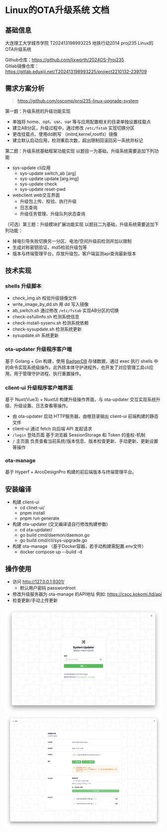 # Linux的OTA升级系统 文档

## 基础信息
大连理工大学城市学院 T202413198993225 地铁行动2014 proj235 Linux的OTA升级系统

Github仓库：https://github.com/lixworth/2024OS-Proj235 <br>
Gitlab镜像仓库：https://gitlab.eduxiji.net/T202413198993225/project2210132-239709

## 需求方案分析
> https://github.com/oscomp/proj235-linux-upgrade-system

第一题：升级系统的升级功能实现
* 单独将 home、opt、usr、var 等与应用配置相关的目录单独设置挂载点
* 建立AB分区，升级过程中，通过修改 `/etc/fstab` 实现切换分区
* 更改挂载点、使用dd刷写 （initrd,kernel,rootfs）镜像
* 建立默认启动应用，检测重启次数，超出限制回滚回另一系统并标记

第二题：升级系统基础框架功能实现 以题目一为基础，升级系统需要追加下列功能
* sys-update cli应用
  * sys-update switch_ab [arg]
  * sys-update update [arg.img]
  * sys-update check 
  * sys-update reset-pwd
* webclient web交互界面
  * 升级包上传、校验、执行升级
  * 日志查询
  * 升级任务管理、升级队列状态查询

（可选）第三题：升级模块扩展功能实现 以题目二为基础，升级系统需要追加下列功能：
* 掉电引导失败切换另一分区、电池/空间升级前检测并加以限制
* 生成对称密钥验证、md5检验升级包等
* 版本与终端管理平台，存放升级包，客户端监测api查询最新版本

## 技术实现

### shells 升级脚本

* check_img.sh 校验升级镜像文件
* write_image_by_dd.sh 用 dd 写入镜像
* ab_switch.sh 通过修改 `/etc/fstab` 实现AB分区的切换
* check-osfullinfo.sh 检测系统信息
* check-install-sysenv.sh 检测系统依赖
* check-sysupdate.sh 检测系统更新
* sysupdate.sh 系统更新

### ota-updater 升级程序客户端
基于 Golang + Gin 构建，使用 [BadgerDB](https://github.com/dgraph-io/badger) 存储数据，通过 exec 执行 shells 中的命令实现系统级操作。此外除本体守护进程外，也开发了对应管理工具cli应用，用于管理守护进程、执行重置操作。

### client-ui 升级程序客户端界面
基于 Nuxt(Vue3) + NuxtUI 构建升级操作界面，与 ota-updater 交互实现系统升级、升级设置、日志查看等操作。

* 由 ota-updater 启动 HTTP服务器，由根目录输出 client-ui 前端构建的静态文件
* client-ui 通过 fetch 向后端 API 发起请求
* `/login` 登陆页面 基于浏览器 SessionStorage 和 Token 的鉴权-机制
* `/` 主页面 负责查看当前系统/版本信息、版本检查更新、手动更新、更新设置等操作

### ota-manage 
基于 Hyperf + ArcoDesignPro 构建的前后端版本与终端管理平台。

## 安装编译
* 构建 client-ui
  * cd clinet-ui/
  * pnpm install
  * pnpm run generate
* 构建 ota-updater (交叉编译请自行修改构建参数)
  * cd ota-updater/
  * go build cmd/daemon/daemon.go
  * go build cmd/cli/sys-upgrade.go
* 构建 ota-manage （基于Docker容器，若手动构建需配置.env文件）
  * docker compose up --build -d

## 操作使用
* 访问 http://127.0.0.1:9301/ 
  * 默认用户密码 passwordroot
* 修改升级服务器为 ota-manage 的API地址 例如: https://cscc.kokomi.ltd/api
* 检查更新/手动上传更新

![截屏2024-07-15%2022.03.59](./screenshot/截屏2024-07-15%2022.03.59.png)
![截屏2024-07-28%2013.26.37](./screenshot/截屏2024-07-28%2013.26.37.png)

